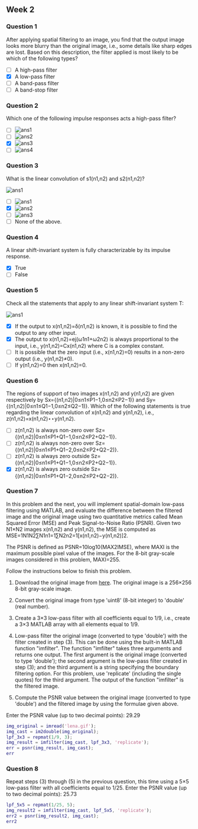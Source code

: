 ## Week 2

### Question 1

After applying spatial filtering to an image, you find that the output image looks more blurry than the original image, i.e., some details like sharp edges are lost. Based on this description, the filter applied is most likely to be which of the following types?

- [ ] A high-pass filter
- [x] A low-pass filter
- [ ] A band-pass filter
- [ ] A band-stop filter

### Question 2

Which one of the following impulse responses acts a high-pass filter?

- [ ] ![ans1](q2_img1.jpg)
- [ ] ![ans2](q2_img2.jpg)
- [x] ![ans3](q2_img3.jpg)
- [ ] ![ans4](q2_img4.jpg)

### Question 3

What is the linear convolution of s1(n1,n2) and s2(n1,n2)?

![ans1](q3_img1.bmp)

- [ ] ![ans1](q2_img2.jpg)
- [x] ![ans2](q2_img3.jpg)
- [ ] ![ans3](q2_img4.jpg)
- [ ] None of the above.

### Question 4

A linear shift-invariant system is fully characterizable by its impulse response.

- [x] True
- [ ] False

### Question 5

Check all the statements that apply to any linear shift-invariant system T:

![ans1](q5_img1.bmp)

- [x] If the output to x(n1,n2)=δ(n1,n2) is known, it is possible to find the output to any other input.
- [x] The output to x(n1,n2)=ej(ω1n1+ω2n2) is always proportional to the input, i.e., y(n1,n2)=Cx(n1,n2) where C is a complex constant.
- [ ] It is possible that the zero input (i.e., x(n1,n2)=0) results in a non-zero output (i.e., y(n1,n2)≠0).
- [ ] If y(n1,n2)=0 then x(n1,n2)=0.

### Question 6

The regions of support of two images x(n1,n2) and y(n1,n2) are given respectively by Sx={(n1,n2)|0≤n1≤P1−1,0≤n2≤P2−1)} and Sy={(n1,n2)|0≤n1≤Q1−1,0≤n2≤Q2−1)}. Which of the following statements is true regarding the linear convolution of x(n1,n2) and y(n1,n2), i.e., z(n1,n2)=x(n1,n2)⋆⋆y(n1,n2).

- [ ] z(n1,n2) is always non-zero over Sz={(n1,n2)|0≤n1≤P1+Q1−1,0≤n2≤P2+Q2−1)}.
- [ ] z(n1,n2) is always non-zero over Sz={(n1,n2)|0≤n1≤P1+Q1−2,0≤n2≤P2+Q2−2)}.
- [ ] z(n1,n2) is always zero outside Sz={(n1,n2)|0≤n1≤P1+Q1−1,0≤n2≤P2+Q2−1)}.
- [x] z(n1,n2) is always zero outside Sz={(n1,n2)|0≤n1≤P1+Q1−2,0≤n2≤P2+Q2−2)}.

### Question 7

In this problem and the next, you will implement spatial-domain low-pass filtering using MATLAB, and evaluate the difference between the filtered image and the original image using two quantitative metrics called Mean Squared Error (MSE) and Peak Signal-to-Noise Ratio (PSNR). Given two N1×N2 images x(n1,n2) and y(n1,n2), the MSE is computed as MSE=1N1N2∑N1n1=1∑N2n2=1[x(n1,n2)−y(n1,n2)]2.

The PSNR is defined as PSNR=10log10(MAX2IMSE), where MAXI is the maximum possible pixel value of the images. For the 8-bit gray-scale images considered in this problem, MAXI=255.

Follow the instructions below to finish this problem.

1. Download the original image from [here](q7_img1.gif). The original image is a 256×256 8-bit gray-scale image.

2. Convert the original image from type 'uint8' (8-bit integer) to 'double' (real number).

3. Create a 3×3 low-pass filter with all coefficients equal to 1/9, i.e., create a 3×3 MATLAB array with all elements equal to 1/9.

4. Low-pass filter the original image (converted to type 'double') with the filter created in step (3). This can be done using the built-in MATLAB function "imfilter". The function "imfilter" takes three arguments and returns one output. The first argument is the original image (converted to type 'double'); the second argument is the low-pass filter created in step (3); and the third argument is a string specifying the boundary filtering option. For this problem, use 'replicate' (including the single quotes) for the third argument. The output of the function "imfilter" is the filtered image.

5. Compute the PSNR value between the original image (converted to type 'double') and the filtered image by using the formulae given above.

Enter the PSNR value (up to two decimal points): 29.29

``` matlab
img_original = imread('lena.gif');
img_cast = im2double(img_original);
lpf_3x3 = repmat(1/9, 3);
img_result = imfilter(img_cast, lpf_3x3, 'replicate');
err = psnr(img_result, img_cast);
err
```

### Question 8

Repeat steps (3) through (5) in the previous question, this time using a 5×5 low-pass filter with all coefficients equal to 1/25. Enter the PSNR value (up to two decimal points): 25.73

``` matlab
lpf_5x5 = repmat(1/25, 5);
img_result2 = imfilter(img_cast, lpf_5x5, 'replicate');
err2 = psnr(img_result2, img_cast);
err2
```
